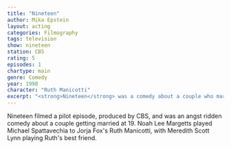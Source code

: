 ```yaml
---
title: "Nineteen"
author: Mika Epstein
layout: acting
categories: Filmography
tags: television
show: nineteen
station: CBS
rating: 5
episodes: 1
chartype: main
genre: Comedy
year: 1990
character: "Ruth Manicotti"
excerpt: "<strong>Nineteen</strong> was a comedy about a couple who married at 19."
---
```


Nineteen filmed a pilot episode, produced by CBS, and was an angst ridden comedy about a couple getting married at 19. Noah Lee Margetts played Michael Spattavechia to Jorja Fox's Ruth Manicotti, with Meredith Scott Lynn playing Ruth's best friend.